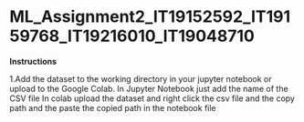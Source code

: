 # ML_Assignment2_IT19152592_IT19159768_IT19216010_IT19048710

**Instructions**

1.Add the dataset to the working directory in your jupyter notebook or upload to the Google Colab. 
  In Jupyter Notebook just add the name of the CSV file
  In colab upload the dataset and right click the csv file and the copy path and the paste the copied path in the notebook file

